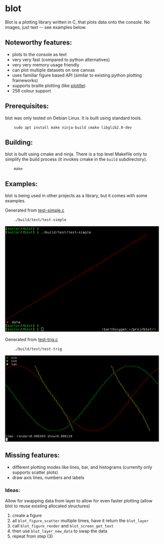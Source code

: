 # blot

Blot is a plotting library written in C, that plots data onto the console.  No images, just text -- see examples below.

## Noteworthy features:

  * plots to the console as text
  * very very fast (compared to python alternatives)
  * very very memory usage friendly
  * can plot multiple datasets on one canvas
  * uses familiar figure based API (similar to existing python plotting frameworks)
  * supports braille plotting (like [plotille](https://github.com/tammoippen/plotille))
  * 256 colour support

## Prerequisites:

blot was only tested on Debian Linux. It is built using standard tools.

        sudo apt install make ninja-build cmake libglib2.0-dev

## Building:

blot is built using cmake and ninja.  There is a top level Makefile only to
simplify the build process (it invokes cmake in the `build` subdirectory).

        make

## Examples:

blot is being used in other projects as a library, but it comes with some
examples.

Generated from [test-simple.c](test/test-simple.c)

        ./build/test/test-simple

![simple example](examples/simple.png)

Generated from [test-trig.c](test/test-trig.c)

        ./build/test/test-trig

![trig example](examples/trig.png)

## Missing features:

  * different plotting modes like lines, bar, and histograms (currenlty only supports scatter plots)
  * draw axis lines, numbers and labels

### Ideas:

Allow for swapping data from layer to allow for even faster plotting (allow blot to reuse existing allocated structures)
  1. create a figure
  2. all `blot_figure_scatter` multiple times, have it return the `blot_layer`
  3. call `blot_figure_render` and `blot_screen_get_text`
  4. then use `blot_layer_new_data` to swap the data
  5. repeat from step (3)

